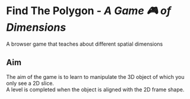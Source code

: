 # Find The Polygon - *A Game :video_game: of Dimensions*

A browser game that teaches about different spatial dimensions

## Aim

The aim of the game is to learn to manipulate the 3D object of which you only see a 2D slice. \
A level is completed when the object is aligned with the 2D frame shape.
